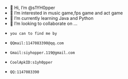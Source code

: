 - 👋 Hi, I’m @s1YH0pper
- 👀 I’m interested in music game,fps game and act game
- 🌱 I’m currently learning Java and Python
- 💞️ I’m looking to collaborate on ...
-     you can to find me by
-     QQmail:1147083390@qq.com
-     Gmail:siyhopper.119@gmail.com
-     CoolApkID:s1yh0pper
-     QQ:1147083390
<!---
s1YH0pper/s1YH0pper is a ✨ special ✨ repository because its `README.md` (this file) appears on your GitHub profile.
You can click the Preview link to take a look at your changes.
--->
